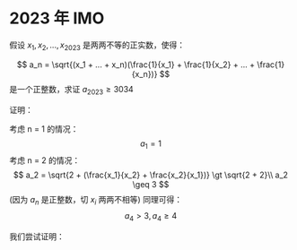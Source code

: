 # 2023 年 IMO

假设 $x_1, x_2,...,x_{2023}$ 是两两不等的正实数，使得：

$$
a_n = \sqrt{(x_1 + ... + x_n)(\frac{1}{x_1} + \frac{1}{x_2} + ... + \frac{1}{x_n})}
$$ 
是一个正整数，求证 $a_{2023} \geq 3034$

证明：

考虑 n = 1 的情况：
$$
a_1 = 1
$$
考虑 n = 2 的情况：
$$
a_2 = \sqrt{2 + (\frac{x_1}{x_2} + \frac{x_2}{x_1})} \gt \sqrt{2 + 2}\\
a_2 \geq 3
$$
(因为 $a_n$ 是正整数，切 $x_i$ 两两不相等) 同理可得：
$$
a_4 \gt 3, a_4 \geq 4
$$

我们尝试证明：






